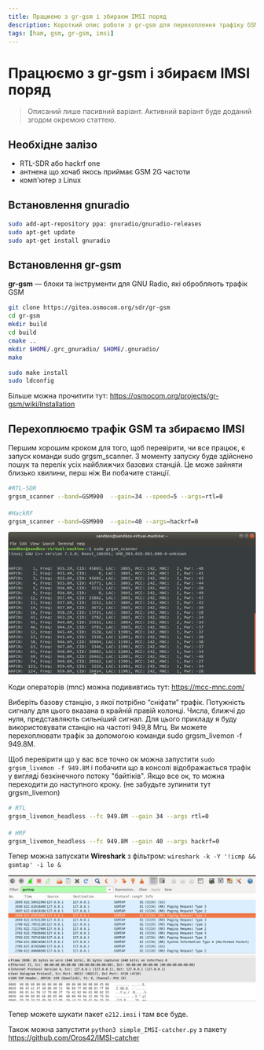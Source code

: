 ```yaml
---
title: Працюємо з gr-gsm і збираєм IMSI поряд
description: Короткий опис роботи з gr-gsm для перехоплення трафіку GSM і збору IMSI
tags: [ham, gsm, gr-gsm, imsi]
---
```


# Працюємо з gr-gsm і збираєм IMSI поряд

> Описаний лише пасивний варіант. Активний варіант буде доданий згодом окремою статтею.

## Необхідне залізо
* RTL-SDR або hackrf one
* антнена що хочаб якось приймає GSM 2G частоти
* комп'ютер з Linux

## Встановлення gnuradio

```bash
sudo add-apt-repository ppa: gnuradio/gnuradio-releases
sudo apt-get update
sudo apt-get install gnuradio
```
## Встановлення gr-gsm

**gr-gsm** — блоки та інструменти для GNU Radio, які обробляють трафік GSM

```bash
git clone https://gitea.osmocom.org/sdr/gr-gsm
cd gr-gsm
mkdir build
cd build
cmake ..
mkdir $HOME/.grc_gnuradio/ $HOME/.gnuradio/
make
```

```bash
sudo make install
sudo ldconfig
```

Більше можна прочитити тут: https://osmocom.org/projects/gr-gsm/wiki/Installation

## Перехоплюємо трафік GSM та збираємо IMSI

Першим хорошим кроком для того, щоб перевірити, чи все працює, є запуск команди sudo grgsm_scanner. З моменту запуску буде здійснено пошук та перелік усіх найближчих базових станцій. Це може зайняти близько хвилини, перш ніж Ви побачите станції.

```bash
#RTL-SDR
grgsm_scanner --band=GSM900  --gain=34 --speed=5 --args=rtl=0

#HackRF
grgsm_scanner --band=GSM900  --gain=40 --args=hackrf=0

```

![Ваші базові станції поряд](./img/sUp1gRR.png)

Коди операторів (mnc) можна подививтись тут: https://mcc-mnc.com/

Виберіть базову станцію, з якої потрібно “сніфати” трафік. Потужність сигналу для цього вказана в крайній правій колонці. Числа, ближчі до нуля, представляють сильніший сигнал. Для цього прикладу я буду використовувати станцію на частоті 949,8 Мгц. Ви можете перехоплювати трафік за допомогою команди sudo grgsm_livemon -f 949.8M.

Щоб перевірити що у вас все точно ок можна запустити `sudo grgsm_livemon -f 949.8M` і побачити що в консолі відображається трафік у вигляді безкінечного потоку "байтіків". Якщо все ок, то можна переходити до наступного кроку. (не забудьте зупинити тут grgsm_livemon)

```bash
# RTL
grgsm_livemon_headless --fc 949.8M --gain 34 --args rtl=0

# HRF
grgsm_livemon_headless --fc 949.8M --gain 40 --args hackrf=0
```

Тепер можна запускати **Wireshark** з фільтром: `wireshark -k -Y '!icmp && gsmtap' -i lo &`

![Wireshark і GSM пакети перехоплені з lo інтерфейсу по udp порту 4729](./img/qCdGTpd.png)

Тепер можете шукати пакет `e212.imsi` і там все буде.

Також можна запустити `python3 simple_IMSI-catcher.py` з пакету https://github.com/Oros42/IMSI-catcher
